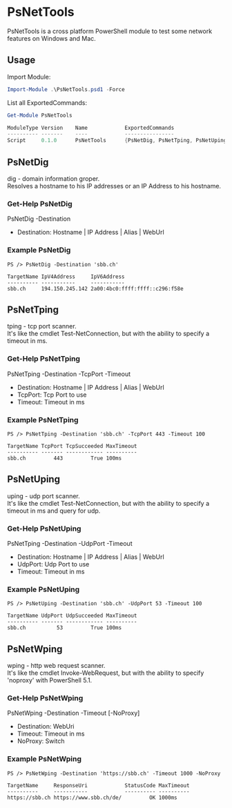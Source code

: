 # PsNetTools

PsNetTools is a cross platform PowerShell module to test some network features on Windows and Mac.  

## Usage

Import Module:  

````powershell
Import-Module .\PsNetTools.psd1 -Force
````

List all ExportedCommands:  

````powershell
Get-Module PsNetTools

ModuleType Version    Name            ExportedCommands
---------- -------    ----            ----------------
Script     0.1.0      PsNetTools      {PsNetDig, PsNetTping, PsNetUping, PsNetWping}
````

## PsNetDig

dig - domain information groper.  
Resolves a hostname to his IP addresses or an IP Address to his hostname.  

### Get-Help PsNetDig

PsNetDig -Destination

- Destination: Hostname | IP Address | Alias | WebUrl

### Example PsNetDig

````
PS /> PsNetDig -Destination 'sbb.ch'

TargetName IpV4Address     IpV6Address
---------- -----------     -----------
sbb.ch     194.150.245.142 2a00:4bc0:ffff:ffff::c296:f58e
````

## PsNetTping

tping - tcp port scanner.  
It's like the cmdlet Test-NetConnection, but with the ability to specify a timeout in ms.  

### Get-Help PsNetTping

PsNetTping -Destination -TcpPort -Timeout

- Destination: Hostname | IP Address | Alias | WebUrl
- TcpPort:     Tcp Port to use
- Timeout:     Timeout in ms

### Example PsNetTping

````
PS /> PsNetTping -Destination 'sbb.ch' -TcpPort 443 -Timeout 100

TargetName TcpPort TcpSucceeded MaxTimeout
---------- ------- ------------ ----------
sbb.ch         443         True 100ms
````

## PsNetUping

uping - udp port scanner.  
It's like the cmdlet Test-NetConnection, but with the ability to specify a timeout in ms and query for udp.  

### Get-Help PsNetUping

PsNetTping -Destination -UdpPort -Timeout

- Destination: Hostname | IP Address | Alias | WebUrl
- UdpPort:     Udp Port to use
- Timeout:     Timeout in ms

### Example PsNetUping

````
PS /> PsNetUping -Destination 'sbb.ch' -UdpPort 53 -Timeout 100

TargetName UdpPort UdpSucceeded MaxTimeout
---------- ------- ------------ ----------
sbb.ch          53         True 100ms
````

## PsNetWping

wping - http web request scanner.  
It's like the cmdlet Invoke-WebRequest, but with the ability to specify 'noproxy' with PowerShell 5.1.  

### Get-Help PsNetWping

PsNetWping -Destination -Timeout [-NoProxy]

- Destination: WebUri
- Timeout:     Timeout in ms
- NoProxy:     Switch

### Example PsNetWping

````
PS /> PsNetWping -Destination 'https://sbb.ch' -Timeout 1000 -NoProxy

TargetName     ResponseUri            StatusCode MaxTimeout
----------     -----------            ---------- ----------
https://sbb.ch https://www.sbb.ch/de/         OK 1000ms
````

